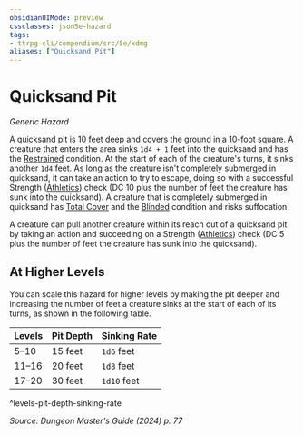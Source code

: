 ```yaml
---
obsidianUIMode: preview
cssclasses: json5e-hazard
tags:
- ttrpg-cli/compendium/src/5e/xdmg
aliases: ["Quicksand Pit"]
---
```

# Quicksand Pit
*Generic Hazard*  

A quicksand pit is 10 feet deep and covers the ground in a 10-foot square. A creature that enters the area sinks `1d4 + 1` feet into the quicksand and has the [Restrained](2-Mechanics/CLI/rules/conditions.md#Restrained) condition. At the start of each of the creature's turns, it sinks another `1d4` feet. As long as the creature isn't completely submerged in quicksand, it can take an action to try to escape, doing so with a successful Strength ([Athletics](2-Mechanics/CLI/rules/skills.md#Athletics)) check (DC 10 plus the number of feet the creature has sunk into the quicksand). A creature that is completely submerged in quicksand has [Total Cover](2-Mechanics/CLI/tables/cover-xphb.md) and the [Blinded](2-Mechanics/CLI/rules/conditions.md#Blinded) condition and risks suffocation.

A creature can pull another creature within its reach out of a quicksand pit by taking an action and succeeding on a Strength ([Athletics](2-Mechanics/CLI/rules/skills.md#Athletics)) check (DC 5 plus the number of feet the creature has sunk into the quicksand).

## At Higher Levels

You can scale this hazard for higher levels by making the pit deeper and increasing the number of feet a creature sinks at the start of each of its turns, as shown in the following table.

| Levels | Pit Depth | Sinking Rate |
|--------|-----------|--------------|
| 5–10 | 15 feet | `1d6` feet |
| 11–16 | 20 feet | `1d8` feet |
| 17–20 | 30 feet | `1d10` feet |
^levels-pit-depth-sinking-rate

*Source: Dungeon Master's Guide (2024) p. 77*